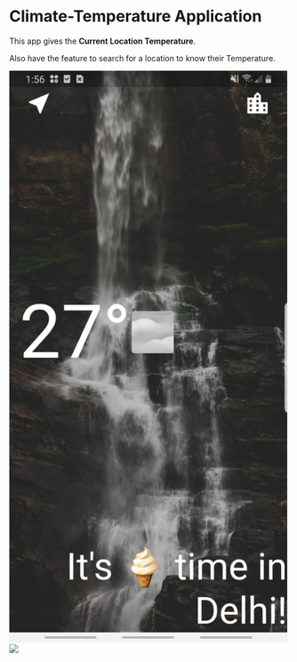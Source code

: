 # Climate-Temperature Application

This app gives the **Current Location Temperature**.

Also have the feature to search for a location to know their Temperature.

<img src="https://github.com/gargk747/Flutter/blob/master/clima_flutter/assets/first.jpg" width="500">

<img src="https://github.com/gargk747/Flutter/blob/master/clima_flutter/assets/example.gif" width="500">
